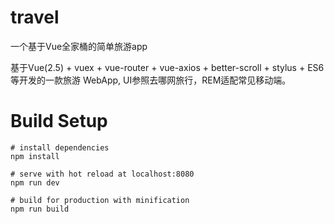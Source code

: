 # travel
一个基于Vue全家桶的简单旅游app

基于Vue(2.5) + vuex + vue-router + vue-axios + better-scroll + stylus + ES6 等开发的一款旅游 WebApp, UI参照去哪网旅行，REM适配常见移动端。




# Build Setup

```
# install dependencies
npm install

# serve with hot reload at localhost:8080
npm run dev

# build for production with minification
npm run build
```
